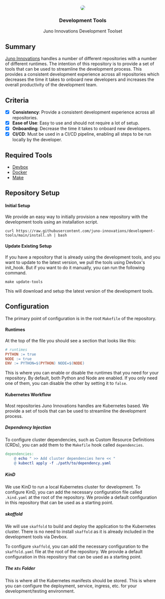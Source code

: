 <br />
<p align="center">
    <img src="https://avatars.githubusercontent.com/u/77702266?s=200&v=4" style="border-radius: 50px"/>
    <h3 align="center">Development Tools</h3>
    <p align="center">
        Juno Innovations Development Toolset
    </p>
</p>

## Summary

[Juno Innovations](https://www.juno-innovations.com/) handles a number of different repositories with a number of different runtimes. 
The intention of this repository is to provide a set of tools that can be used to streamline the 
development process. This provides a consistent development experience across all repositories which
decreases the time it takes to onboard new developers and increases the overall productivity of
the development team.

## Criteria

- [x] **Consistency**: Provide a consistent development experience across all repositories.
- [x] **Ease of Use**: Easy to use and should not require a lot of setup.
- [x] **Onboarding**: Decrease the time it takes to onboard new developers.
- [x] **CI/CD**: Must be used in a CI/CD pipeline, enabling all steps to be run locally by the developer.

## Required Tools

- [Devbox](https://www.jetify.com/docs/devbox/installing_devbox/)
- [Docker](https://docs.docker.com/engine/install/)
- [Make](https://www.gnu.org/software/make/)

## Repository Setup

#### Initial Setup

We provide an easy way to initially provision a new repository with the development tools using
an installation script.

```shell
curl https://raw.githubusercontent.com/juno-innovations/development-tools/main/install.sh | bash
```

#### Update Existing Setup

If you have a repository that is already using the development tools, and you want to update to 
the latest version, we pull the tools using Devbox's init_hook. But if you want to do it manually,
you can run the following command.

```shell
make update-tools
```

This will download and setup the latest version of the development tools.

## Configuration

The primary point of configuration is in the root `Makefile` of the repository.

#### Runtimes

At the top of the file you should see a section that looks like this:

```makefile
# runtimes
PYTHON := true
NODE := true
ENV := PYTHON=$(PYTHON) NODE=$(NODE)
```

This is where you can enable or disable the runtimes that you need for your repository. By default,
both Python and Node are enabled. If you only need one of them, you can disable the other by setting
it to `false`.

#### Kubernetes Workflow

Most repositories Juno Innovations handles are Kubernetes based. We provide a set of tools that can
be used to streamline the development process.

##### Dependency Injection

To configure cluster dependencies, such as Custom Resource Definitions (CRDs), you can add them to 
the `Makefile` hook called `dependencies`.

```makefile
dependencies:
	@ echo " >> Add cluster dependencies here << "
	@ kubectl apply -f ./path/to/dependency.yaml
```

##### KinD

We use KinD to run a local Kubernetes cluster for development. To configure KinD, you can add the
necessary configuration file called `.kind.yaml` at the root of the repository. We provide a default
configuration in this repository that can be used as a starting point.

##### skaffold

We will use `skaffold` to build and deploy the application to the Kubernetes cluster. There is no
need to install `skaffold` as it is already included in the development tools via Devbox.

To configure `skaffold`, you can add the necessary configuration to the `skaffold.yaml` file at the
root of the repository. We provide a default configuration in this repository that can be used as 
a starting point.

##### The `k8s` Folder

This is where all the Kubernetes manifests should be stored. This is where you can configure the 
deployment, service, ingress, etc. for your development/testing environment.

